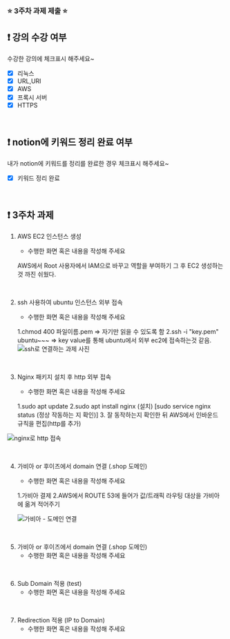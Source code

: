### ⭐️ 3주차 과제 제출 ⭐️

## ❗️ 강의 수강 여부
수강한 강의에 체크표시 해주세요~

- [x] 리눅스
- [x] URL,URI
- [x] AWS
- [x] 프록시 서버
- [x] HTTPS

<br>

## ❗️ notion에 키워드 정리 완료 여부
내가 notion에 키워드를 정리를 완료한 경우 체크표시 해주세요~

- [x] 키워드 정리 완료

<br>

## ❗️ 3주차 과제
1. AWS EC2 인스턴스 생성
   - 수행한 화면 혹은 내용을 작성해 주세요
     
   AWS에서 Root 사용자에서 IAM으로 바꾸고 역할을 부여하기
   그 후 EC2 생성하는 것 까진 쉬웠다. 
<br/>

2. ssh 사용하여 ubuntu 인스턴스 외부 접속
   - 수행한 화면 혹은 내용을 작성해 주세요
     
   1.chmod 400 파일이름.pem  => 자기만 읽을 수 있도록 함
   2.ssh -i "key.pem" ubuntu~~~
     => key value를 통해 ubuntu에서 외부 ec2에 접속하는것 같음.
   ![ssh로 연결하는 과제 사진](https://github.com/HyunminHong619/2023-Server-Study/assets/109195877/2cfe2ae0-0876-44b2-ab6f-3e5a785e2574)



<br/>

3. Nginx 패키지 설치 후 http 외부 접속
   - 수행한 화면 혹은 내용을 작성해 주세요
     
   1.sudo apt update
   2.sudo apt install nginx (설치)
   [sudo service nginx status (정상 작동하는 지 확인)]
   3. 잘 동작하는지 확인한 뒤 AWS에서 인바운드 규칙을 편집(http를 추가)

  ![nginx로 http 접속](https://github.com/HyunminHong619/2023-Server-Study/assets/109195877/9b161976-c3f5-4866-9755-e9634e68755f)


<br/>

4. 가비아 or 후이즈에서 domain 연결 (.shop 도메인)
   - 수행한 화면 혹은 내용을 작성해 주세요
     
   1.가비아 결제
   2.AWS에서 ROUTE 53에 들어가 값/트래픽 라우팅 대상을 가비아에 옮겨 적어주기

   ![가비아 - 도메인 연결](https://github.com/HyunminHong619/2023-Server-Study/assets/109195877/06b7cc5e-b8ab-40d9-aead-9a0b76371c2e)

<br/>


5. 가비아 or 후이즈에서 domain 연결 (.shop 도메인)
   - 수행한 화면 혹은 내용을 작성해 주세요

<br/>

6. Sub Domain 적용 (test)
   - 수행한 화면 혹은 내용을 작성해 주세요

<br/>

7. Redirection 적용 (IP to Domain)
   - 수행한 화면 혹은 내용을 작성해 주세요

<br/>

